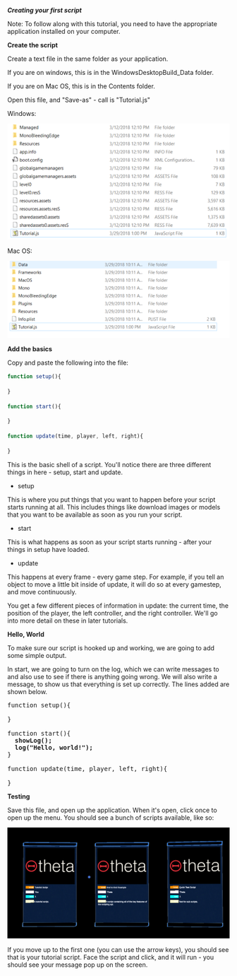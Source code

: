 ***Creating your first script***

Note: To follow along with this tutorial, you need to have the appropriate application installed on your computer.

**Create the script** 

Create a text file in the same folder as your application.

If you are on windows, this is in the WindowsDesktopBuild_Data folder.

If you are on Mac OS, this is in the Contents folder.

Open this file, and "Save-as" - call is "Tutorial.js"

Windows:

![Windows Tutorial File Location](https://github.com/Franimal/theta-ar-scripts/raw/master/resources/windowsTutorialSaveLocation.png)

Mac OS:

![Windows Tutorial File Location](https://github.com/Franimal/theta-ar-scripts/raw/master/resources/macOSTutorialSaveLocation.png)

**Add the basics**

Copy and paste the following into the file:

```javascript
function setup(){

}

function start(){

}

function update(time, player, left, right){

}
```

This is the basic shell of a script.  You'll notice there are three different things in here - setup, start and update.  

* setup 

This is where you put things that you want to happen before your script starts running at all.  This includes things like download images or models that you want to be available as soon as you run your script.

* start 

This is what happens as soon as your script starts running - after your things in setup have loaded.

* update 

This happens at every frame - every game step.  For example, if you tell an object to move a little bit inside of update, it will do    so at every gamestep, and move continuously.

You get a few different pieces of information in update: the current time, the position of the player, the left controller, and the right controller.  We'll go into more detail on these in later tutorials.  

**Hello, World**

To make sure our script is hooked up and working, we are going to add some simple output.

In start, we are going to turn on the log, which we can write messages to and also use to see if there is anything going wrong.  We will also write a message, to show us that everything is set up correctly.  The lines added are shown below.

<pre lang="javascript">
function setup(){

}

function start(){
  <b>showLog();</b>
  <b>log("Hello, world!");</b>
}

function update(time, player, left, right){

}
</pre>

**Testing**

Save this file, and open up the application.  When it's open, click once to open up the menu.  You should see a bunch of scripts available, like so:

![Menu showing Tutorial, End to End and Quick Test scripts](https://github.com/Franimal/theta-ar-scripts/raw/master/resources/menuSCR.png)

If you move up to the first one (you can use the arrow keys), you should see that is your tutorial script.  Face the script and click, and it will run - you should see your message pop up on the screen.


